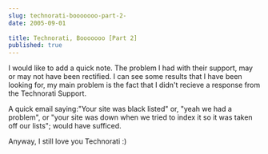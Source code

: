 ```yaml
---
slug: technorati-booooooo-part-2-
date: 2005-09-01
 
title: Technorati, Booooooo [Part 2]
published: true
---
```

I would like to add a quick note.  The problem I had with their support, may or may not have been rectified.  I can see some results that I have been looking for, my main problem is the fact that I didn't recieve a response from the Technorati Support.<p />A quick email saying:"Your site was black listed" or, "yeah we had a problem", or "your site was down when we tried to index it so it was taken off our lists"; would have sufficed.<p />Anyway,  I still love you Technorati :)<p /> 


